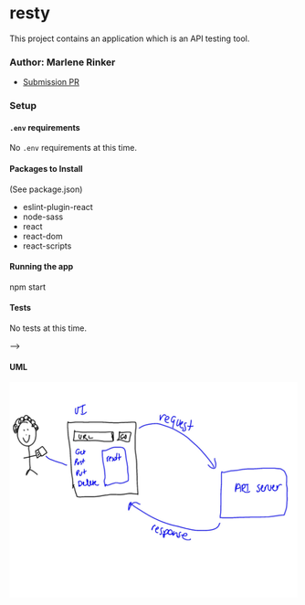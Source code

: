 # resty

This project contains an application which is an API testing tool.


### Author: Marlene Rinker

- [Submission PR](https://github.com/marlenerinker-401-advanced-javascript/caps/pull/6)
<!-- - [Tests Report](https://github.com/marlenerinker-401-advanced-javascript/caps/actions)
- [Swagger Hub](https://app.swaggerhub.com/apis/marlene-rinker/api-server/0.1#/)
- [Heroku deployment](https://app-server-mr401.herokuapp.com/) -->




### Setup

#### `.env` requirements
No `.env` requirements at this time.


#### Packages to Install
(See package.json)

- eslint-plugin-react
- node-sass
- react
- react-dom
- react-scripts



#### Running the app
npm start


#### Tests
No tests at this time.
<!-- - Unit Tests: `npm test` (run from the `__tests__` folder to run all tests, multiple test files are in that folder)

- Assertions Made: -->
  <!-- - Test that each retailer app responds when they get the delivery message --> -->



#### UML
![UML Diagram](resty.jpg)